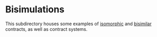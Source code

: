 # Bisimulations

This subdirectory houses some examples of [isomorphic](../../theories/ContractMorphisms.v) and [bisimilar](../../theories/Bisimulation.v) contracts, as well as contract systems.